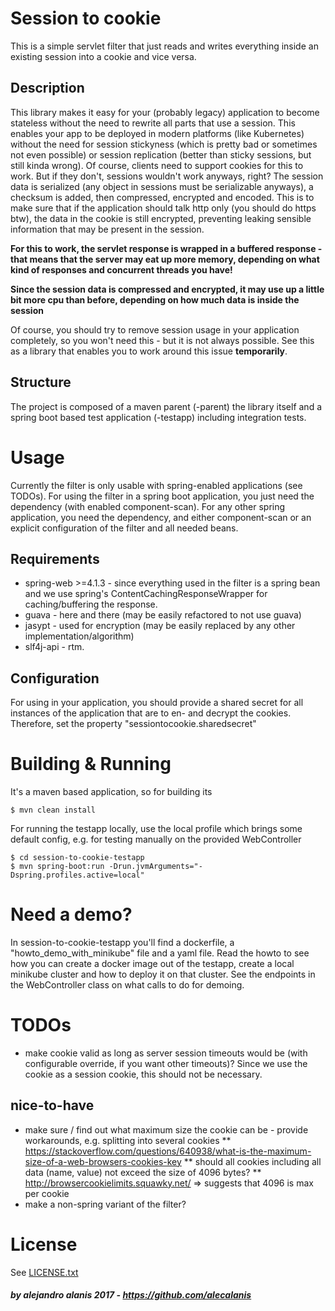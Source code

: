 # Session to cookie
This is a simple servlet filter that just reads and writes everything inside an existing session into a cookie and vice versa.

## Description
This library makes it easy for your (probably legacy) application to become stateless without the need to rewrite all parts that use a session. This enables your app to be deployed in modern platforms (like Kubernetes) without the need for session stickyness (which is pretty bad or sometimes not even possible) or session replication (better than sticky sessions, but still kinda wrong).
Of course, clients need to support cookies for this to work. But if they don't, sessions wouldn't work anyways, right?
The session data is serialized (any object in sessions must be serializable anyways), a checksum is added, then compressed, encrypted and encoded. This is to make sure that if the application should talk http only (you should do https btw), the data in the cookie is still encrypted, preventing leaking sensible information that may be present in the session.

**For this to work, the servlet response is wrapped in a buffered response - that means that the server may eat up more memory, depending on what kind of responses and concurrent threads you have!**

**Since the session data is compressed and encrypted, it may use up a little bit more cpu than before, depending on how much data is inside the session**

Of course, you should try to remove session usage in your application completely, so you won't need this - but it is not always possible. See this as a library that enables you to work around this issue **temporarily**.

## Structure
The project is composed of a maven parent (-parent) the library itself and a spring boot based test application (-testapp) including integration tests.

# Usage
Currently the filter is only usable with spring-enabled applications (see TODOs).
For using the filter in a spring boot application, you just need the dependency (with enabled component-scan).
For any other spring application, you need the dependency, and either component-scan or an explicit configuration of the filter and all needed beans.

## Requirements
* spring-web >=4.1.3 - since everything used in the filter is a spring bean and we use spring's ContentCachingResponseWrapper for caching/buffering the response.
* guava - here and there (may be easily refactored to not use guava)
* jasypt - used for encryption (may be easily replaced by any other implementation/algorithm)
* slf4j-api - rtm.

## Configuration
For using in your application, you should provide a shared secret for all instances of the application that are to en- and decrypt the cookies. Therefore, set the property "sessiontocookie.sharedsecret" 

# Building & Running
It's a maven based application, so for building its
	
	$ mvn clean install
	
For running the testapp locally, use the local profile which brings some default config, e.g. for testing manually on the provided WebController

	$ cd session-to-cookie-testapp
	$ mvn spring-boot:run -Drun.jvmArguments="-Dspring.profiles.active=local"
	
# Need a demo?
In session-to-cookie-testapp you'll find a dockerfile, a "howto\_demo\_with\_minikube" file and a yaml file. Read the howto to see how you can create a docker image out of the testapp, create a local minikube cluster and how to deploy it on that cluster. See the endpoints in the WebController class on what calls to do for demoing.

# TODOs
* make cookie valid as long as server session timeouts would be (with configurable override, if you want other timeouts)? Since we use the cookie as a session cookie, this should not be necessary.


## nice-to-have 
* make sure / find out what maximum size the cookie can be - provide workarounds, e.g. splitting into several cookies
** https://stackoverflow.com/questions/640938/what-is-the-maximum-size-of-a-web-browsers-cookies-key
** should all cookies including all data (name, value) not exceed the size of 4096 bytes?
** http://browsercookielimits.squawky.net/ => suggests that 4096 is max per cookie
* make a non-spring variant of the filter?

# License
See [LICENSE.txt](LICENSE.txt)


##### by alejandro alanis 2017 - https://github.com/alecalanis
